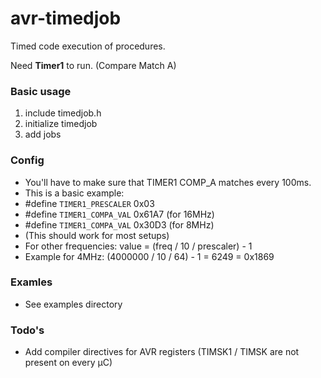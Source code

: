 # avr-timedjob
Timed code execution of procedures.

Need **Timer1** to run. (Compare Match A)

### Basic usage
1. include timedjob.h
2. initialize timedjob
3. add jobs

### Config
- You'll have to make sure that TIMER1 COMP_A matches every 100ms.
- This is a basic example:
- #define `TIMER1_PRESCALER`  0x03
- #define `TIMER1_COMPA_VAL`  0x61A7  (for 16MHz)
- #define `TIMER1_COMPA_VAL`  0x30D3  (for 8MHz)
- (This should work for most setups)
- For other frequencies: value = (freq / 10 / prescaler) - 1
- Example for 4MHz: (4000000 / 10 / 64) - 1 = 6249 = 0x1869

### Examles
- See examples directory

### Todo's
- Add compiler directives for AVR registers
(TIMSK1 / TIMSK are not present on every µC)